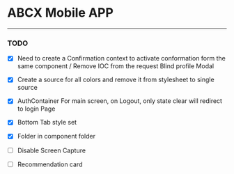 # ABCX Mobile APP

---

### TODO

- [x] Need to create a Confirmation context to activate conformation form the same component / Remove IOC from the request Blind profile Modal

- [x] Create a source for all colors and remove it from stylesheet to single source

- [x] AuthContainer For main screen, on Logout, only state clear will redirect to login Page

- [x] Bottom Tab style set

- [x] Folder in component folder

- [ ] Disable Screen Capture

- [ ] Recommendation card
